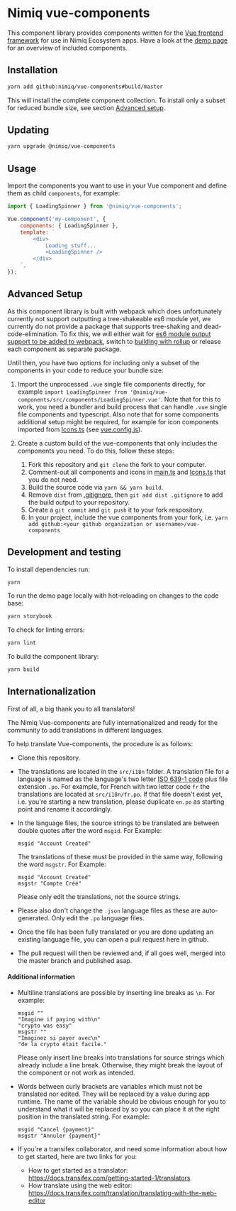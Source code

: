 # Nimiq vue-components

This component library provides components written for the [Vue frontend framework](https://vuejs.org/) for use in Nimiq
Ecosystem apps. Have a look at the [demo page](https://nimiq.github.io/vue-components/) for an overview of included
components.

## Installation

```bash
yarn add github:nimiq/vue-components#build/master
```

This will install the complete component collection. To install only a subset for reduced bundle size, see section
[Advanced setup](#advanced-setup).

## Updating

```bash
yarn upgrade @nimiq/vue-components
```

## Usage

Import the components you want to use in your Vue component and define them as child `components`, for example:

```js
import { LoadingSpinner } from '@nimiq/vue-components';

Vue.component('my-component', {
    components: { LoadingSpinner },
    template: `
        <div>
            Loading stuff...
            <LoadingSpinner />
        </div>
    `,
});
```

## Advanced Setup

As this component library is built with webpack which does unfortunately currently not support outputting a
tree-shakeable es6 module yet, we currently do not provide a package that supports tree-shaking and
dead-code-elimination. To fix this, we will either wait for
[es6 module output support to be added to webpack](https://github.com/webpack/webpack/issues/2933), switch to
[building with rollup](https://github.com/nimiq/vue-components/issues/8) or release each component as separate package.

Until then, you have two options for including only a subset of the components in your code to reduce your bundle size:

1. Import the unprocessed `.vue` single file components directly, for example `import LoadingSpinner from
'@nimiq/vue-components/src/components/LoadingSpinner.vue'`. Note that for this to work, you need a bundler and build
process that can handle `.vue` single file components and typescript. Also note that for some components additional
setup might be required, for example for icon components imported from
[Icons.ts](https://github.com/nimiq/vue-components/blob/master/src/components/Icons.ts) (see
[vue.config.js](https://github.com/nimiq/vue-components/blob/master/vue.config.js)).

2. Create a custom build of the vue-components that only includes the components you need. To do this, follow these
steps:
    1. Fork this repository and `git clone` the fork to your computer.
    2. Comment-out all components and icons in
       [main.ts](https://github.com/nimiq/vue-components/blob/master/src/main.ts) and
       [Icons.ts](https://github.com/nimiq/vue-components/blob/master/src/components/Icons.ts) that you do not need.
    3. Build the source code via `yarn && yarn build`.
    4. Remove `dist` from [.gitignore](https://github.com/nimiq/vue-components/blob/master/.gitignore), then `git add
       dist .gitignore` to add the build output to your repository.
    5. Create a `git commit` and `git push` it to your fork respository.
    6. In your project, include the vue components from your fork, i.e. `yarn add github:<your github organization or
       username>/vue-components`

## Development and testing

To install dependencies run:
```bash
yarn
```

To run the demo page locally with hot-reloading on changes to the code base:
```bash
yarn storybook
```

To check for linting errors:
```bash
yarn lint
```

To build the component library:
```bash
yarn build
```
## Internationalization

First of all, a big thank you to all translators!

The Nimiq Vue-components are fully internationalized and ready for the community to add translations in different languages.

To help translate Vue-components, the procedure is as follows:
- Clone this repository.

- The translations are located in the `src/i18n` folder. A translation file for a language is named as the language's
  two letter [ISO 639-1 code](https://en.wikipedia.org/wiki/List_of_ISO_639-1_codes) plus file extension `.po`. For
  example, for French with two letter code `fr` the translations are located at `src/i18n/fr.po`. If that file doesn't
  exist yet, i.e. you're starting a new translation, please duplicate `en.po` as starting point and rename it
  accordingly.

- In the language files, the source strings to be translated are between double quotes after the word `msgid`.
  For Example:
  ```
  msgid "Account Created"
  ```
  The translations of these must be provided in the same way, following the word `msgstr`. For Example:
  ```
  msgid "Account Created"
  msgstr "Compte Créé"
  ```
  Please only edit the translations, not the source strings.

- Please also don't change the `.json` language files as these are auto-generated. Only edit the `.po` language files.

- Once the file has been fully translated or you are done updating an existing language file, you can open a pull
  request here in github.

- The pull request will then be reviewed and, if all goes well, merged into the master branch and published asap.

#### Additional information

- Multiline translations are possible by inserting line breaks as `\n`. For example:
  ```
  msgid ""
  "Imagine if paying with\n"
  "crypto was easy"
  msgstr ""
  "Imaginez si payer avec\n"
  "de la crypto était facile."
  ```
  Please only insert line breaks into translations for source strings which already include a line break. Otherwise,
  they might break the layout of the component or not work as intended.

- Words between curly brackets are variables which must not be translated nor edited. They will be replaced by a value
  during app runtime. The name of the variable should be obvious enough for you to understand what it will be replaced
  by so you can place it at the right position in the translated string. For example:
  ```
  msgid "Cancel {payment}"
  msgstr "Annuler {payment}"
  ```

- If you're a transifex collaborator, and need some information about how to get started, here are two links for you:
  - How to get started as a translator: https://docs.transifex.com/getting-started-1/translators
  - How translate using the web editor: https://docs.transifex.com/translation/translating-with-the-web-editor
